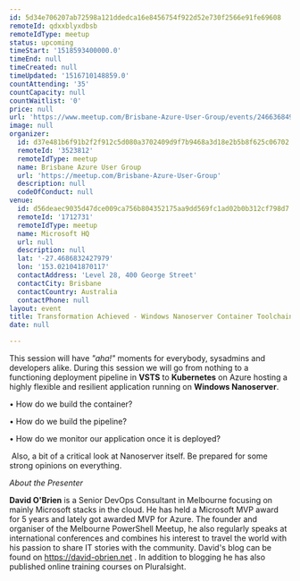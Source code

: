 ```yaml
---
id: 5d34e706207ab72598a121ddedca16e8456754f922d52e730f2566e91fe69608
remoteId: qdxxblyxdbsb
remoteIdType: meetup
status: upcoming
timeStart: '1518593400000.0'
timeEnd: null
timeCreated: null
timeUpdated: '1516710148859.0'
countAttending: '35'
countCapacity: null
countWaitlist: '0'
price: null
url: 'https://www.meetup.com/Brisbane-Azure-User-Group/events/246636849/'
image: null
organizer:
  id: d37e481b6f91b2f2f912c5d080a3702409d9f7b9468a3d18e2b5b8f625c06702
  remoteId: '3523812'
  remoteIdType: meetup
  name: Brisbane Azure User Group
  url: 'https://meetup.com/Brisbane-Azure-User-Group'
  description: null
  codeOfConduct: null
venue:
  id: d56deaec9035d47dce009ca756b804352175aa9dd569fc1ad02b0b312cf798d7
  remoteId: '1712731'
  remoteIdType: meetup
  name: Microsoft HQ
  url: null
  description: null
  lat: '-27.4686832427979'
  lon: '153.021041870117'
  contactAddress: 'Level 28, 400 George Street'
  contactCity: Brisbane
  contactCountry: Australia
  contactPhone: null
layout: event
title: Transformation Achieved - Windows Nanoserver Container Toolchain on Azure
date: null

---
```

<p>This session will have <i>"aha!"</i> moments for everybody, sysadmins and developers alike. During this session we will go from nothing to a functioning deployment pipeline in <b>VSTS</b> to <b>Kubernetes</b> on Azure hosting a highly flexible and resilient application running on <b>Windows Nanoserver</b>. </p> <p>• How do we build the container? </p> <p>• How do we build the pipeline?</p> <p>• How do we monitor our application once it is deployed? </p> <p> Also, a bit of a critical look at Nanoserver itself. Be prepared for some strong opinions on everything.</p> <p><i>About the Presenter</i></p> <p><b>David O'Brien</b> is a Senior DevOps Consultant in Melbourne focusing on mainly Microsoft stacks in the cloud. He has held a Microsoft MVP award for 5 years and lately got awarded MVP for Azure. The founder and organiser of the Melbourne PowerShell Meetup, he also regularly speaks at international conferences and combines his interest to travel the world with his passion to share IT stories with the community. David's blog can be found on <a href="https://david-obrien.net" class="linkified">https://david-obrien.net</a> . In addition to blogging he has also published online training courses on Pluralsight.</p> 
